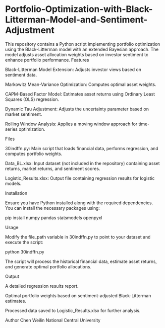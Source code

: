 # Portfolio-Optimization-with-Black-Litterman-Model-and-Sentiment-Adjustment
This repository contains a Python script implementing portfolio optimization using the Black-Litterman model with an extended Bayesian approach. The model adjusts asset allocation weights based on investor sentiment to enhance portfolio performance.
Features

Black-Litterman Model Extension: Adjusts investor views based on sentiment data.

Markowitz Mean-Variance Optimization: Computes optimal asset weights.

CAPM-Based Factor Model: Estimates asset returns using Ordinary Least Squares (OLS) regression.

Dynamic Tau Adjustment: Adjusts the uncertainty parameter based on market sentiment.

Rolling Window Analysis: Applies a moving window approach for time-series optimization.

Files

30indffn.py: Main script that loads financial data, performs regression, and computes portfolio weights.

Data_BL.xlsx: Input dataset (not included in the repository) containing asset returns, market returns, and sentiment scores.

Logistic_Results.xlsx: Output file containing regression results for logistic models.

Installation

Ensure you have Python installed along with the required dependencies. You can install the necessary packages using:

pip install numpy pandas statsmodels openpyxl

Usage

Modify the file_path variable in 30indffn.py to point to your dataset and execute the script:

python 30indffn.py

The script will process the historical financial data, estimate asset returns, and generate optimal portfolio allocations.

Output

A detailed regression results report.

Optimal portfolio weights based on sentiment-adjusted Black-Litterman estimates.

Processed data saved to Logistic_Results.xlsx for further analysis.

Author
Chen Weilin
National Central University
